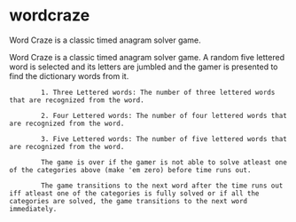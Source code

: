 # wordcraze
Word Craze is a classic timed anagram solver game.

Word Craze is a classic timed anagram solver game. A random five lettered word is selected and its letters are jumbled and the gamer is presented to find the dictionary words from it.
            
            1. Three Lettered words: The number of three lettered words that are recognized from the word.
            
            2. Four Lettered words: The number of four lettered words that are recognized from the word.
            
            3. Five Lettered words: The number of five lettered words that are recognized from the word.
          
            The game is over if the gamer is not able to solve atleast one of the categories above (make 'em zero) before time runs out.
            
            The game transitions to the next word after the time runs out iff atleast one of the categories is fully solved or if all the categories are solved, the game transitions to the next word immediately.
